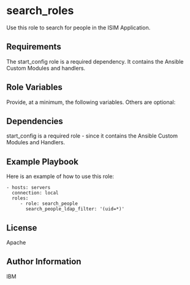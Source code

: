 search_roles
=========

Use this role to search for people in the ISIM Application.

Requirements
------------

The start_config role is a required dependency. It contains the Ansible Custom Modules and handlers.

Role Variables
--------------

Provide, at a minimum, the following variables. Others are optional:

Dependencies
------------

start_config is a required role - since it contains the Ansible Custom Modules and Handlers.

Example Playbook
----------------

Here is an example of how to use this role:

    - hosts: servers
      connection: local
      roles:
         - role: search_people
           search_people_ldap_filter: '(uid=*)'

License
-------

Apache

Author Information
------------------

IBM
